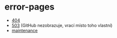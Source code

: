 # error-pages

- [404](https://mangoweb.github.io/error-pages/404.html)
- [503](https://mangoweb.github.io/error-pages/503.html) (GitHub nezobrazuje, vrací místo toho vlastní)
- [maintenance](https://mangoweb.github.io/error-pages/maintenance.html)

